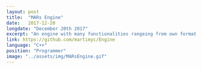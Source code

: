 ```yaml
---
layout: post
title:  "MARs Engine"
date:   2017-12-20
longdate: "December 20th 2017"
excerpt: "An engine with many functionalities rangeing from own format serialisation to skeletal animation"
link: https://github.com/martimyc/Engine
language: "C++"
position: "Programmer"
image: "../assets/img/MARsEngine.gif"
---
```

